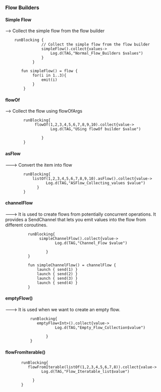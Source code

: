 ### Flow Builders

#### Simple Flow

   --> Collect the simple flow from the flow builder

        runBlocking {
                    // Collect the simple flow from the flow builder
                    simpleFlow().collect{values->
                        Log.d(TAG,"Normal_Flow_Builders $values")
                    }
                }
        
           fun simpleFlow() = flow {
                for(i in 1..3){
                    emit(i)
                }
            }      

####  flowOf

 --> Collect the flow using flowOfArgs

            runBlocking{
                 flowOf(1,2,3,4,5,6,7,8,9,10).collect{value->
                        Log.d(TAG,"USing flowOf builder $value")
        
                    }
            }      

#### asFlow

---> Convert the item into flow
  
            runBlocking{
                listOf(1,2,3,4,5,6,7,8,9,10).asFlow().collect{value->
                      Log.d(TAG,"ASFlow_Collecting_values $value")
                  }
            }

#### channelFlow 

---> It is used to create flows from potentially concurrent operations. It provides a SendChannel that lets you emit values into the flow from different coroutines.
          
              runBlocking{
                   simpleChannelFlow().collect{value->
                          Log.d(TAG,"Channel_Flow $value")
          
                      }
              }
          
              fun simpleChannelFlow() = channelFlow {
                  launch { send(1) }
                  launch { send(2) }
                  launch { send(3) }
                  launch { send(4) }
              }

#### emptyFlow()
 
  ---> It is used when we want to create an empty flow.
          
               runBlocking{
                  emptyFlow<Int>().collect{value->
                          Log.d(TAG,"Empty_Flow_Collection$value")
          
                      }
               }

#### flowFromIterable()

           runBlocking{
              flowFromIterable(listOf(1,2,3,4,5,6,7,8)).collect{value->
                    Log.d(TAG,"Flow_Iteratable_list$value")
    
                }
           }

